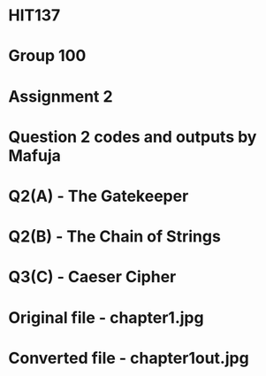 # HIT137 
# Group 100
# Assignment 2
# Question 2 codes and outputs by Mafuja
# Q2(A) - The Gatekeeper
# Q2(B) - The Chain of Strings
# Q3(C) - Caeser Cipher
# Original file - chapter1.jpg
# Converted file - chapter1out.jpg

